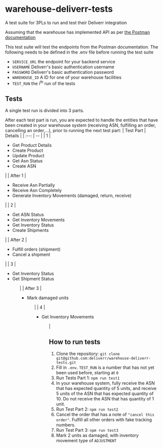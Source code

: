 # warehouse-deliverr-tests
A test suite for 3PLs to run and test their Deliverr integration

Assuming that the warehouse has implemented API as per [the Postman documentation](https://identity.getpostman.com/handover/multifactor?user=6596490&handover_token=fda040e0-77b1-45c1-b1c8-36e7ef903a11)

This test suite will test the endpoints from the Postman documentation. The following needs to be defined in the .env file before running the test suite

- `SERVICE_URL` the endpoint for your backend service
- `USERNAME` Deliverr's basic authentication username 
- `PASSWORD` Deliverr's basic authentication password
- `WAREHOUSE_ID` A ID for one of your warehouse facilities 
- `TEST_RUN` the i<sup>th</sup> run of the tests

## Tests
A single test run is divided into 3 parts.

After each test part is run, you are expected to handle the entities that have been created in your warehouse system (receiving ASN, fulfilling an order, cancelling an order,...), prior to running the next test part:
| Test Part | Details |
| :--: | -- |
| 1 |<ul><li>Get Product Details</li><li>Create Product</li><li>Update Product</li><li>Get Asn Status</li><li>Create ASN</li></ul>|
| After 1 |<ul><li>Receive Asn Partially</li><li>Receive Asn Completely</li><li>Generate Inventory Movements (damaged, return, receive)</li></ul>|
| 2 |<ul><li>Get ASN Status</li><li>Get Inventory Movements</li><li>Get Inventory Status</li><li>Create Shipments</li></ul>|
| After 2 |<ul><li>Fulfill orders (shipment)</li><li>Cancel a shipment</li></ul>|
| 3 |<ul><li>Get Inventory Status</li><li>Get Shipment Status</li><ul>|
| After 3 |<ul><li>Mark damaged units</li><ul>|
| 4 |<ul><li>Get Inventory Movements</li><ul>|

## How to run tests
1. Clone the repository: `git clone git@github.com:deliverr/warehouse-deliverr-tests.git`
2. Fill in `.env`. `TEST_RUN` is a number that has not yet been used before, starting at `0`
3. Run Tests Part 1: `npm run test1`
4. In your warehouse system, fully receive the ASN that has expected quantity of 5 units, and receive 5 units of the ASN that has expected quantity of 10. Do not receive the ASN that has quantity of 1 unit.
5. Run Test Part 2: `npm run test2`
6. Cancel the order that has a note of `"cancel this order"`. Fulfill all other orders with fake tracking numbers.
7. Run Test Part 3: `npm run test3`
8. Mark 2 units as damaged, with inventory movement type of `ADJUSTMENT`